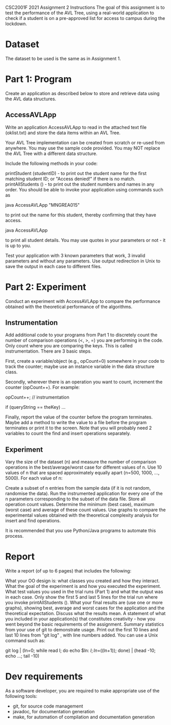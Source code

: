 CSC2001F 2021 Assignment 2
Instructions
The goal of this assignment is to test the performance of the AVL Tree, using a real-world application to check if a student is on a pre-approved list for access to campus during the lockdown.

# Dataset
The dataset to be used is the same as in Assignment 1.

# Part 1: Program
Create an application as described below to store and retrieve data using the AVL data structures.

## AccessAVLApp

Write an application AccessAVLApp to read in the attached text file (oklist.txt) and store the data items within an AVL Tree.

Your AVL Tree implementation can be created from scratch or re-used from anywhere.  You may use the sample code provided.  You may NOT replace the AVL Tree with a different data structure.

Include the following methods in your code:

printStudent (studentID) -  to print out the student name for the first matching student ID; or "Access denied!" if there is no match.
printAllStudents () - to print out the student numbers and names in any order. 
You should be able to invoke your application using commands such as

java AccessAVLApp "MNGREA015"

to print out the name for this student, thereby confirming that they have access.

java AccessAVLApp

to print all student details.  You may use quotes in your parameters or not - it is up to you.

Test your application with 3 known parameters that work, 3 invalid parameters and without any parameters.  Use output redirection in Unix to save the output in each case to different files.

# Part 2: Experiment
Conduct an experiment with AccessAVLApp to compare the performance obtained with the theoretical performance of the algorithms.

## Instrumentation

Add additional code to your programs from Part 1 to discretely count the number of comparison operations (<, >, =) you are performing in the code.  Only count where you are comparing the keys.  This is called instrumentation.  There are 3 basic steps.

First, create a variable/object (e.g., opCount=0) somewhere in your code to track the counter; maybe use an instance variable in the data structure class.

Secondly, wherever there is an operation you want to count, increment the counter (opCount++).  For example:

opCount++;   // instrumentation

if (queryString == theKey)
...

Finally, report the value of the counter before the program terminates.  Maybe add a method to write the value to a file before the program terminates or print it to the screen.  Note that you will probably need 2 variables to count the find and insert operations separately.

## Experiment

Vary the size of the dataset (n) and measure the number of comparison operations in the best/average/worst case for different values of n.  Use 10 values of n that are spaced approximately equally apart (n=500, 1000, ..., 5000).  For each value of n:

Create a subset of n entries from the sample data (if it is not random, randomise the data).
Run the instrumented application for every one of the n parameters corresponding to the subset of the data file.  Store all operation count values.
Determine the minimum (best case), maximum (worst case) and average of these count values.
Use graphs to compare the experimental values obtained with the theoretical complexity analysis for insert and find operations.

It is recommended that you use Python/Java programs to automate this process.

# Report
Write a report (of up to 6 pages) that includes the following:

What your OO design is: what classes you created and how they interact.
What the goal of the experiment is and how you executed the experiment.
What test values you used in the trial runs (Part 1) and what the output was in each case.  Only show the first 5 and last 5 lines for the trial run where you invoke printAllStudents ().
What your final results are (use one or more graphs), showing best, average and worst cases for the application and the theoretical expectation.  Discuss what the results mean.
A statement of what you included in your application(s) that constitutes creativity - how you went beyond the basic requirements of the assignment.
Summary statistics from your use of git to demonstrate usage.  Print out the first 10 lines and last 10 lines from "git log" , with line numbers added.  You can use a Unix command such as:

git log | (ln=0; while read l; do echo $ln\: $l; ln=$((ln+1)); done) | (head -10; echo ...; tail -10)

# Dev requirements
As a software developer, you are required to make appropriate use of the following tools:

- git, for source code management
- javadoc, for documentation generation
- make, for automation of compilation and documentation generation